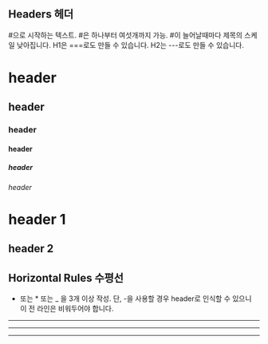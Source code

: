 
## Headers 헤더

#으로 시작하는 텍스트.
#은 하나부터 여섯개까지 가능.
#이 늘어날때마다 제목의 스케일 낮아집니다.
H1은 ===로도 만들 수 있습니다.
H2는 ---로도 만들 수 있습니다.


# header
## header
### header
#### header
##### header
###### header

header 1 
===

header 2
---

## Horizontal Rules 수평선

- 또는 * 또는 _ 을 3개 이상 작성.
단, -을 사용할 경우 header로 인식할 수 있으니 이 전 라인은 비워두어야 합니다.

---
***
___
